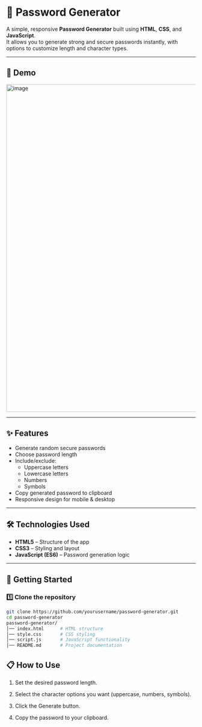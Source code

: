 # 🔐 Password Generator

A simple, responsive **Password Generator** built using **HTML**, **CSS**, and **JavaScript**.  
It allows you to generate strong and secure passwords instantly, with options to customize length and character types.

---

## 📸 Demo

<img width="1919" height="869" alt="image" src="https://github.com/user-attachments/assets/78e3553c-7690-4e77-8784-7fe7cff267ab" />

---

## ✨ Features
- Generate random secure passwords
- Choose password length
- Include/exclude:
  - Uppercase letters
  - Lowercase letters
  - Numbers
  - Symbols
- Copy generated password to clipboard
- Responsive design for mobile & desktop

---

## 🛠️ Technologies Used
- **HTML5** – Structure of the app  
- **CSS3** – Styling and layout  
- **JavaScript (ES6)** – Password generation logic  

---

## 🚀 Getting Started

### 1️⃣ Clone the repository
```bash
git clone https://github.com/yourusername/password-generator.git
cd password-generator
password-generator/
│── index.html      # HTML structure
│── style.css       # CSS styling
│── script.js       # JavaScript functionality
│── README.md       # Project documentation

```

## 📋 How to Use
1. Set the desired password length.

2. Select the character options you want (uppercase, numbers, symbols).

3. Click the Generate button.

4. Copy the password to your clipboard.
